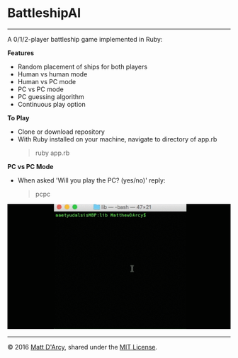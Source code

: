 # BattleshipAI

---

A 0/1/2-player battleship game implemented in Ruby:

**Features**

* Random placement of ships for both players
* Human vs human mode
* Human vs PC mode
* PC vs PC mode
* PC guessing algorithm
* Continuous play option

**To Play**

* Clone or download repository
* With Ruby installed on your machine, navigate to directory of app.rb
  > ruby app.rb

**PC vs PC Mode**

* When asked 'Will you play the PC? (yes/no)' reply:
  > pcpc

![](res/Ruby_BSAI.gif "BattleshipAI in Ruby")

---

© 2016 [Matt D'Arcy](http://linkedin.mathewdarcy.com), shared under the [MIT License](http://www.opensource.org/licenses/MIT).
